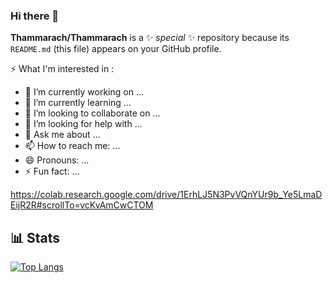 ### Hi there 👋


**Thammarach/Thammarach** is a ✨ _special_ ✨ repository because its `README.md` (this file) appears on your GitHub profile.

⚡ What I'm interested in : 

- 🔭 I’m currently working on ...
- 🌱 I’m currently learning ...
- 👯 I’m looking to collaborate on ...
- 🤔 I’m looking for help with ...
- 💬 Ask me about ...
- 📫 How to reach me: ...
- 😄 Pronouns: ...
- ⚡ Fun fact: ...

https://colab.research.google.com/drive/1ErhLJ5N3PvVQnYUr9b_Ye5LmaDEijR2R#scrollTo=vcKvAmCwCTOM


## 📊 Stats

[![Top Langs](https://github-readme-stats.vercel.app/api/top-langs/?username=Thammarach&layout=compact)](https://github.com/anuraghazra/github-readme-stats)
